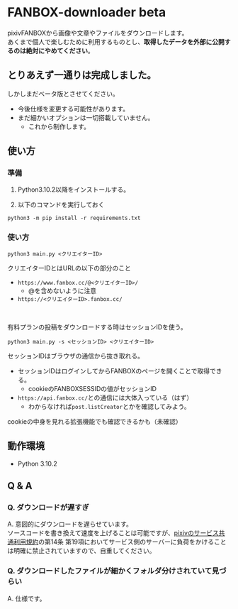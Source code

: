 # FANBOX-downloader beta
pixivFANBOXから画像や文章やファイルをダウンロードします。\
あくまで個人で楽しむために利用するものとし、**取得したデータを外部に公開するのは絶対にやめてください**。

## とりあえず一通りは完成しました。
しかしまだベータ版とさせてください。
- 今後仕様を変更する可能性があります。
- まだ細かいオプションは一切搭載していません。
  - これから制作します。

## 使い方
### 準備
1. Python3.10.2以降をインストールする。

1. 以下のコマンドを実行しておく
```
python3 -m pip install -r requirements.txt
```

### 使い方
```
python3 main.py <クリエイターID>
```
クリエイターIDとはURLの以下の部分のこと
- `https://www.fanbox.cc/@<クリエイターID>/`
  - @を含めないように注意
- `https://<クリエイターID>.fanbox.cc/`

<br>

有料プランの投稿をダウンロードする時はセッションIDを使う。
```
python3 main.py -s <セッションID> <クリエイターID>
```
セッションIDはブラウザの通信から抜き取れる。
- セッションIDはログインしてからFANBOXのページを開くことで取得できる。
  - cookieのFANBOXSESSIDの値がセッションID
- `https://api.fanbox.cc/`との通信には大体入っている（はず）
  - わからなければ`post.listCreator`とかを確認してみよう。

cookieの中身を見れる拡張機能でも確認できるかも（未確認）


## 動作環境
- Python 3.10.2

## Q & A
### Q. ダウンロードが遅すぎ
A. 意図的にダウンロードを遅らせています。\
ソースコードを書き換えて速度を上げることは可能ですが、[pixivのサービス共通利用規約](https://policies.pixiv.net/)の第14条 第19項においてサービス側のサーバーに負荷をかけることは明確に禁止されていますので、自重してください。

### Q. ダウンロードしたファイルが細かくフォルダ分けされていて見づらい
A. 仕様です。
